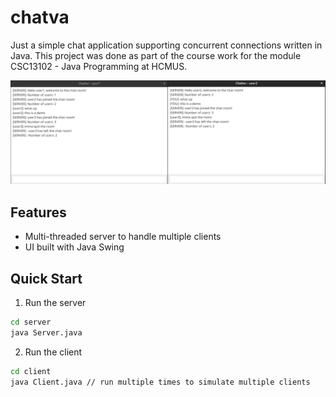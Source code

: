 # chatva

Just a simple chat application supporting concurrent connections written in Java. This project was done as part of the course work for the module CSC13102 - Java Programming at HCMUS.

![thumbnail](assets/thumbnail.png)

## Features

- Multi-threaded server to handle multiple clients
- UI built with Java Swing

## Quick Start

1. Run the server

```bash
cd server
java Server.java
```

2. Run the client

```bash
cd client
java Client.java // run multiple times to simulate multiple clients
```
